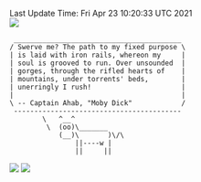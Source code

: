 Last Update Time: 
Fri Apr 23 10:20:33 UTC 2021
<br>![](https://img.shields.io/badge/%E5%A4%A7%E5%AE%B6-%E5%AE%89%E5%AE%89-green)<br>
```
 _________________________________________
/ Swerve me? The path to my fixed purpose \
| is laid with iron rails, whereon my     |
| soul is grooved to run. Over unsounded  |
| gorges, through the rifled hearts of    |
| mountains, under torrents' beds,        |
| unerringly I rush!                      |
|                                         |
\ -- Captain Ahab, "Moby Dick"            /
 -----------------------------------------
        \   ^__^
         \  (oo)\_______
            (__)\       )\/\
                ||----w |
                ||     ||
```
![](https://github-readme-stats.vercel.app/api?username=chenlitw)
![](https://github-readme-stats.vercel.app/api/top-langs/?username=chenlitw)

